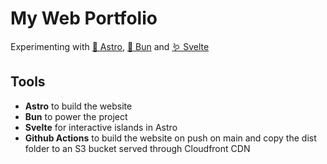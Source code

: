 # My Web Portfolio

Experimenting with [🚀 Astro](https://astro.build/), [🥟 Bun](https://bun.sh/) and [🪱 Svelte](https://svelte.dev)

## Tools
- **Astro** to build the website
- **Bun** to power the project
- **Svelte** for interactive islands in Astro
- **Github Actions** to build the website on push on main and copy the dist folder to an S3 bucket served through Cloudfront CDN
